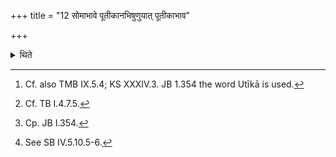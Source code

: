 +++
title = "12 सोमाभावे पूतीकानभिषुणुयात् पूतीकाभाव"

+++

<details><summary>थिते</summary>

12. In the absence of Soma, he should press Pūtīkā-plants[^1] in the absence of PŪtĪkās Ādāra-plants[^2] and Phālguna-plants which are with white flowers; in the absence of those whatever milky herbs,[^3] or reddish Dūrva-grass, or green Kuśa grass—this is the view[^4] of Vājasaneyins.   

[^1]: Cf. also TMB IX.5.4; KS XXXIV.3. JB 1.354 the word Utīkā is used.  

[^2]: Cf. TB I.4.7.5.  

[^3]: Cp. JB I.354.  

[^4]: See SB IV.5.10.5-6.  
</details>
